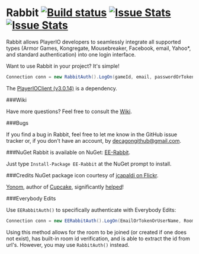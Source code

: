Rabbit [![Build status](https://ci.appveyor.com/api/projects/status/6fxlb8bkqp18cg3c/branch/master)](https://ci.appveyor.com/project/Decagon/rabbit/branch/master) [![Issue Stats](http://www.issuestats.com/github/decagon/rabbit/badge/pr)](http://www.issuestats.com/github/decagon/rabbit) [![Issue Stats](http://www.issuestats.com/github/decagon/rabbit/badge/issue)](http://www.issuestats.com/github/decagon/rabbit)
======

Rabbit allows PlayerIO developers to seamlessly integrate all supported types (Armor Games, Kongregate, Mousebreaker, Facebook, email, Yahoo*, and standard authentication) into one login interface. 

Want to use Rabbit in your project? It's simple!

```csharp
Connection conn = new RabbitAuth().LogOn(gameId, email, passwordOrToken);
```


The [PlayerIOClient (v3.0.14)](https://gamesnet.yahoo.com/download/) is a dependency. 

###Wiki

Have more questions? Feel free to consult the [Wiki](https://github.com/Decagon/Rabbit/wiki).


###Bugs

If you find a bug in Rabbit, feel free to let me know in the GitHub issue tracker or, if you don't have an account, by decagongithub@gmail.com.

###NuGet
Rabbit is available on NuGet: [EE-Rabbit](http://www.nuget.org/packages/EE-Rabbit/).

Just type `Install-Package EE-Rabbit` at the NuGet prompt to install.

###Credits
NuGet package icon courtesy of [jcapaldi on Flickr](https://flic.kr/p/cVkan9).

[Yonom](https://github.com/Yonom), author of [Cupcake](https://github.com/Yonom/CupCake), significantly [helped](https://github.com/Decagon/Rabbit/commits/master?author=Yonom)!

###Everybody Edits

Use `EERabbitAuth()` to specifically authenticate with Everybody Edits:


```csharp
Connection conn = new EERabbitAuth().LogOn(EmailOrTokenOrUserName, RoomID, Password);
```

Using this method allows for the room to be joined (or created if one does not exist), has built-in room id verification, and is able to extract the id from url's. However, you may use `RabbitAuth()` instead.
